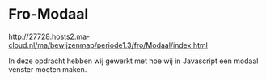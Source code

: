 # Fro-Modaal
http://27728.hosts2.ma-cloud.nl/ma/bewijzenmap/periode1.3/fro/Modaal/index.html


In deze opdracht hebben wij gewerkt met hoe wij in Javascript een modaal venster moeten maken.
